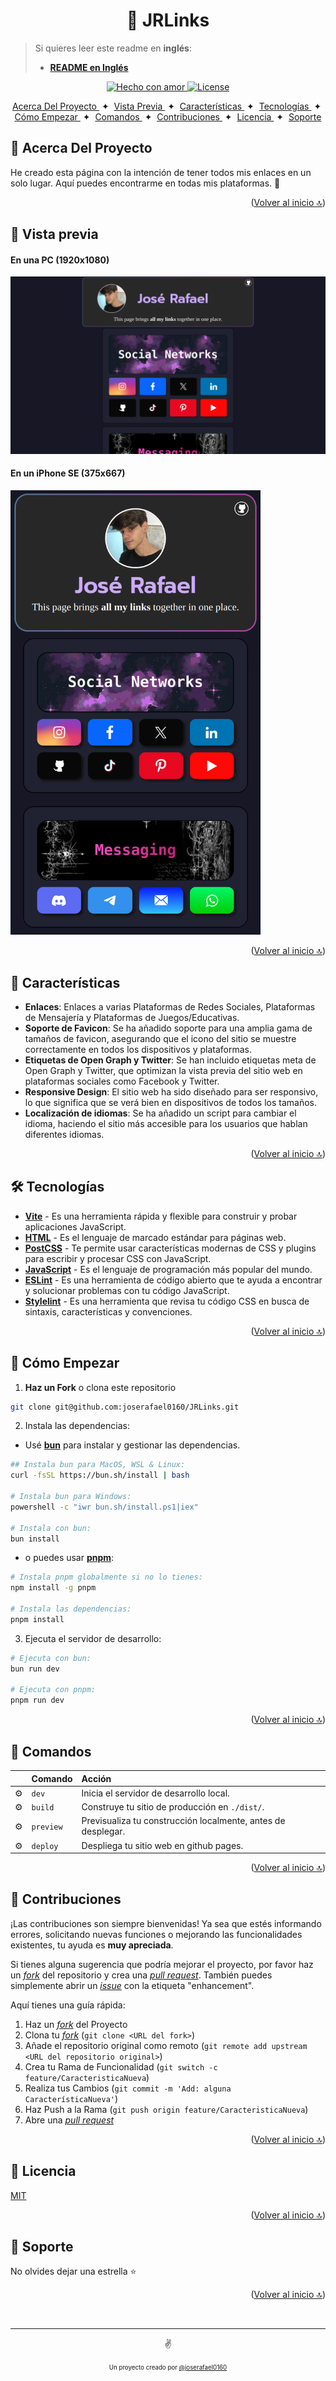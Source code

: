 <a id="top"></a>
<h1 align="center">🔗 JRLinks</h1>

>Si quieres leer este readme en **inglés**:
>- [**README en Inglés**](https://github.com/joserafael0160/jrlinks/blob/main/README.md)

  
<p align="center">
  <a href="#">
    <img src="https://img.shields.io/badge/made%20with-love-E760A4.svg" alt="Hecho con amor">
  </a>
  <a href="https://opensource.org/licenses/MIT" target="_blank">
    <img src="https://img.shields.io/badge/license-MIT-green.svg" alt="License">
  </a>
</p>

<div align="center">
    <a href="#-acerca-del-proyecto" target="_blank">
        Acerca Del Proyecto
    </a>
    <span>&nbsp;✦&nbsp;</span>
    <a href="#-vista-previa" target="_blank">
        Vista Previa
    </a>
    <span>&nbsp;✦&nbsp;</span>
    <a href="#-características" target="_blank">
        Características
    </a>
    <span>&nbsp;✦&nbsp;</span>
    <a href="#-tecnologías" target="_blank">
        Tecnologías
    </a>
    <span>&nbsp;✦&nbsp;</span>
    <a href="#-cómo-empezar" target="_blank">
        Cómo Empezar
    </a>
    <span>&nbsp;✦&nbsp;</span>
    <a href="#-comandos" target="_blank">
        Comandos
    </a>
    <span>&nbsp;✦&nbsp;</span>
    <a href="#-contribuciones" target="_blank">
        Contribuciones
    </a>
    <span>&nbsp;✦&nbsp;</span>
    <a href="#-licencia" target="_blank">
        Licencia
    </a>
    <span>&nbsp;✦&nbsp;</span>
    <a href="#-Soporte" target="_blank">
        Soporte
    </a>
</div>

## 📜 Acerca Del Proyecto
He creado esta página con la intención de tener todos mis enlaces en un solo lugar. Aquí puedes encontrarme en todas mis plataformas. 💜

<p align="right">(<a href="#top" >Volver al inicio 🔝</a>)</p>

## 👀 Vista previa
<h4>En una PC (1920x1080)</h4> 
<img src="./src/assets/jrlinks-PC.webp">
<h4>En un iPhone SE (375x667)</h4>
<img src="./src/assets/jrlinks-iPhone-SE.png" alt="project-screenshot" width="400">

<p align="right">(<a href="#top">Volver al inicio 🔝</a>)</p>


## 💬 Características
- **Enlaces**: Enlaces a varias Plataformas de Redes Sociales, Plataformas de Mensajería y Plataformas de Juegos/Educativas.
- **Soporte de Favicon**: Se ha añadido soporte para una amplia gama de tamaños de favicon, asegurando que el icono del sitio se muestre correctamente en todos los dispositivos y plataformas.
- **Etiquetas de Open Graph y Twitter**: Se han incluido etiquetas meta de Open Graph y Twitter, que optimizan la vista previa del sitio web en plataformas sociales como Facebook y Twitter.
- **Responsive Design**: El sitio web ha sido diseñado para ser responsivo, lo que significa que se verá bien en dispositivos de todos los tamaños.
- **Localización de idiomas**: Se ha añadido un script para cambiar el idioma, haciendo el sitio más accesible para los usuarios que hablan diferentes idiomas.

<p align="right">(<a href="#top">Volver al inicio 🔝</a>)</p>

  
## 🛠️ Tecnologías
- [**Vite**](https://vitejs.dev/) - Es una herramienta rápida y flexible para construir y probar aplicaciones JavaScript.
- [**HTML**](https://developer.mozilla.org/es/docs/Web/HTML) - Es el lenguaje de marcado estándar para páginas web.
- [**PostCSS**](https://postcss.org/) - Te permite usar características modernas de CSS y plugins para escribir y procesar CSS con JavaScript.
- [**JavaScript**](https://developer.mozilla.org/es/docs/Web/JavaScript) - Es el lenguaje de programación más popular del mundo.
- [**ESLint**](https://eslint.org/) - Es una herramienta de código abierto que te ayuda a encontrar y solucionar problemas con tu código JavaScript.
- [**Stylelint**](https://stylelint.io/) - Es una herramienta que revisa tu código CSS en busca de sintaxis, características y convenciones.

<p align="right">(<a href="#top">Volver al inicio 🔝</a>)</p>


## 🚀 Cómo Empezar
1. **Haz un Fork** o clona este repositorio

```bash
git clone git@github.com:joserafael0160/JRLinks.git
```

2. Instala las dependencias:

- Usé [**bun**](https://bun.sh) para instalar y gestionar las dependencias.
  
```bash
## Instala bun para MacOS, WSL & Linux:
curl -fsSL https://bun.sh/install | bash

# Instala bun para Windows:
powershell -c "iwr bun.sh/install.ps1|iex"

# Instala con bun:
bun install
```

- o puedes usar [**pnpm**](https://pnpm.io):

```bash
# Instala pnpm globalmente si no lo tienes:
npm install -g pnpm

# Instala las dependencias:
pnpm install
```

3. Ejecuta el servidor de desarrollo:

```bash
# Ejecuta con bun:
bun run dev

# Ejecuta con pnpm:
pnpm run dev
```

<p align="right">(<a href="#top">Volver al inicio 🔝</a>)</p>


## 🧞 Comandos
|      | Comando   | Acción                                        |
| :--- | :-------- | :-------------------------------------------- |
| ⚙️    | `dev`     | Inicia el servidor de desarrollo local.  |
| ⚙️    | `build`   | Construye tu sitio de producción en `./dist/`.      |
| ⚙️    | `preview` | Previsualiza tu construcción localmente, antes de desplegar. |
| ⚙️    | `deploy`  | Despliega tu sitio web en github pages.          |

<p align="right">(<a href="#top">Volver al inicio 🔝</a>)</p>

## 🤝 Contribuciones

¡Las contribuciones son siempre bienvenidas! Ya sea que estés informando errores, solicitando nuevas funciones o mejorando las funcionalidades existentes, tu ayuda es **muy apreciada**.

Si tienes alguna sugerencia que podría mejorar el proyecto, por favor haz un [_fork_](https://github.com/joserafael0160/jrlinks/fork) del repositorio y crea una [_pull request_](https://github.com/joserafael0160/jrlinks/pulls). También puedes simplemente abrir un [_issue_](https://github.com/joserafael0160/jrlinks/issues) con la etiqueta "enhancement".

Aquí tienes una guía rápida:

1. Haz un [_fork_](https://github.com/joserafael0160/jrlinks/fork) del Proyecto
2. Clona tu [_fork_](https://github.com/joserafael0160/jrlinks/fork) (`git clone <URL del fork>`)
3. Añade el repositorio original como remoto (`git remote add upstream <URL del repositorio original>`)
4. Crea tu Rama de Funcionalidad (`git switch -c feature/CaracteristicaNueva`)
5. Realiza tus Cambios (`git commit -m 'Add: alguna CaracterísticaNueva'`)
6. Haz Push a la Rama (`git push origin feature/CaracteristicaNueva`)
7. Abre una [_pull request_](https://github.com/joserafael0160/jrlinks/pulls)

<p align="right">(<a href="#top">Volver al inicio 🔝</a>)</p>

## 🔑 Licencia
[MIT](https://github.com/joserafael0160/jrlinks/blob/main/LICENSE)

<p align="right">(<a href="#top">Volver al inicio 🔝</a>)</p>

## 🙏 Soporte
No olvides dejar una estrella ⭐️

<p align="right">(<a href="#top">Volver al inicio 🔝</a>)</p>

<br>
<hr>
<p align="center">✌️</p>
<p align="center">
<sub><sup>Un proyecto creado por <a href="https://github.com/joserafael0160">@joserafael0160</a></sup></sub>
</p>